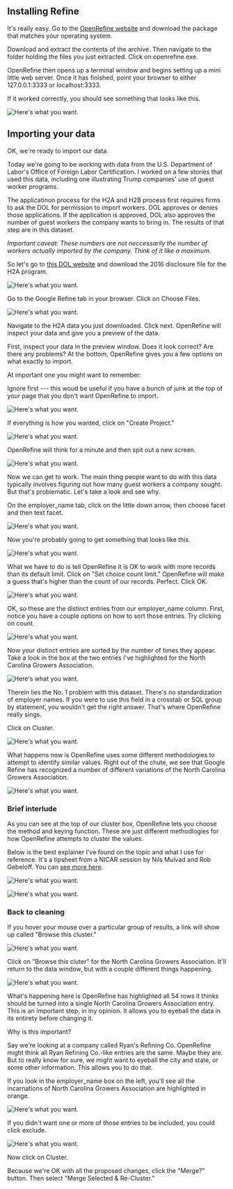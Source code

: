 

## Installing Refine

It's really easy. Go to the [OpenRefine website](http://openrefine.org/download.html) and download the package that matches your operating system.

Download and extract the contents of the archive. Then navigate to the folder holding the files you just extracted. Click on openrefine.exe. 

OpenRefine then opens up a terminal window and begins setting up a mini little web server. Once it has finished, point your browser to either 127.0.0.1:3333 or localhost:3333. 

If it worked correctly, you should see something that looks like this. 


![Here's what you want.](../master/refine1.jpg)

## Importing your data 

OK, we're ready to import our data. 

Today we're going to be working with data from the U.S. Department of Labor's Office of Foreign Labor Certification. I worked on a few stories that used this data, including one illustrating Trump companies' use of guest worker programs.

The applicatinon process for the H2A and H2B process first requires firms to ask the DOL for permission to import workers. DOL approves or denies those applications. If the application is approved, DOL also approves the number of guest workers the company wants to bring in. The results of that step are in this dataset. 

*Important caveat: These numbers are not neccessarily the number of workers actually imported by the company. Think of it like a maximum.*

So let's go to [this DOL website](https://www.foreignlaborcert.doleta.gov/performancedata.cfm) and download the 2016 disclosure file for the H2A program. 


![Here's what you want.](../master/refine3.jpg)

Go to the Google Refine tab in your browser. Click on Choose Files. 


![Here's what you want.](../master/refine2.jpg)

Navigate to the H2A data you just downloaded. Click next. OpenRefine will inspect your data and give you a preview of the data. 

First, inspect your data in the preview window. Does it look correct? Are there any problems? At the bottom, OpenRefine gives you a few options on what exactly to import.

At important one you might want to remember: 

Ignore first --- this woud be useful if you have a bunch of junk at the top of your page that you don't want OpenRefine to import. 


![Here's what you want.](../master/refine4.jpg)


If everything is how you wanted, click on "Create Project." 


![Here's what you want.](../master/refine5.jpg)


OpenRefine will think for a minute and then spit out a new screen. 


![Here's what you want.](../master/refine6.jpg)


Now we can get to work. The main thing people want to do with this data typically involves figuring out how many guest workers a company sought. But that's problematic. Let's take a look and see why. 

On the employer_name tab, click on the little down arrow, then choose facet and then text facet. 


![Here's what you want.](../master/refine7.jpg)


Now you're probably going to get something that looks like this. 


![Here's what you want.](../master/refine8.jpg)


What we have to do is tell OpenRefine it is OK to work with more records than its default limit. Click on "Set choice count limit." OpenRefine will make a guess that's higher than the count of our records. Perfect. Click OK. 


![Here's what you want.](../master/refine9.jpg)


OK, so these are the distinct entries from our employer_name column. First, notice you have a couple options on how to sort those entries. Try clicking on count. 


![Here's what you want.](../master/refine10.jpg)


Now your distinct entries are sorted by the number of times they appear. Take a look in the box at the two entries I've highlighted for the North Carolina Growers Association.


![Here's what you want.](../master/refine11.jpg)


Therein lies the No. 1 problem with this dataset. There's no standardization of employer names. If you were to use this field in a crosstab or SQL group by statement, you wouldn't get the right answer. That's where OpenRefine really sings. 

Click on Cluster.


![Here's what you want.](../master/refine12.jpg)


What happens now is OpenRefine uses some different methodologies to attempt to identify similar values. Right out of the chute, we see that Google Refine has recognized a number of different variations of the North Carolina Growers Association. 


![Here's what you want.](../master/refine13.jpg)


### Brief interlude

As you can see at the top of our cluster box, OpenRefine lets you choose the method and keying function. These are just different methodlogies for how OpenRefine attempts to cluster the values.

Below is the best explainer I've found on the topic and what I use for reference. It's a tipsheet from a NICAR session by Nils Mulvad and Rob Gebeloff. You can [see more here](https://github.com/gebelo/nicar2016/blob/master/refine.pdf).


![Here's what you want.](../master/refine14.jpg)

![Here's what you want.](../master/refine15.jpg)


### Back to cleaning 


If you hover your mouse over a particular group of results, a link will show up called "Browse this cluster." 


![Here's what you want.](../master/refine16.jpg)


Click on "Browse this cluter" for the North Carolina Growers Association. It'll return to the data window, but with a couple different things happening. 


![Here's what you want.](../master/refine17.jpg)


What's happening here is OpenRefine has highlighted all 54 rows it thinks should be turned into a single North Carolina Growers Association entry. This is an important step, in my opinion. It allows you to eyeball the data in its entirety before changing it. 

Why is this important?

Say we're looking at a company called Ryan's Refining Co. OpenRefine might think all Ryan Refining Co.-like entries are the same. Maybe they are. But to really know for sure, we might want to eyeball the city and state, or some other information. This allows you to do that. 

If you look in the employer_name box on the left, you'll see all the incarnations of North Carolina Growers Association are highlighted in orange. 



![Here's what you want.](../master/refine18.jpg)


If you didn't want one or more of those entries to be included, you could click exclude. 


![Here's what you want.](../master/refine19.jpg)


Now click on Cluster. 


Because we're OK with all the proposed changes, click the "Merge?" button. Then select "Merge Selected & Re-Cluster." 




